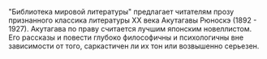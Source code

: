<!--2017-01-02 07:44:26-->
"Библиотека мировой литературы" предлагает читателям прозу признанного классика литературы XX века Акутагавы Рюноскэ (1892 - 1927). Акутагава по праву считается лучшим японским новеллистом. Его рассказы и повести глубоко философичны и психологичны вне зависимости от того, саркастичен ли их тон или возвышенно серьезен.